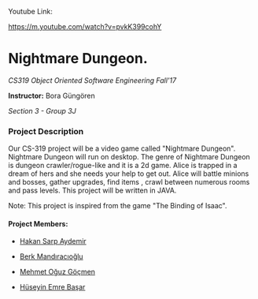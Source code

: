 
Youtube Link:

https://m.youtube.com/watch?v=pvkK399cohY 

# Nightmare Dungeon.

*CS319 Object Oriented Software Engineering Fall'17*

**Instructor:** Bora Güngören

*Section 3 - Group 3J*

### Project Description

Our CS-319 project will be a video game called "Nightmare Dungeon". 
Nightmare Dungeon will run on desktop. The genre of Nightmare Dungeon is dungeon crawler/rogue-like and it is a 2d game. 
Alice is trapped in a dream of hers and she needs your help to get out. Alice will battle minions and bosses, gather upgrades, find items , crawl between numerous rooms and pass levels. This project will be written in JAVA.

Note: This project is inspired from the game "The Binding of Isaac".
#### Project Members:


* [Hakan Sarp Aydemir](https://github.com/hsarpaydemir)

* [Berk Mandıracıoğlu](https://github.com/BerkMandiracioglu)

* [Mehmet Oğuz Göçmen](https://github.com/Gocmeen)

* [Hüseyin Emre Başar](https://github.com/eemrebasar)


